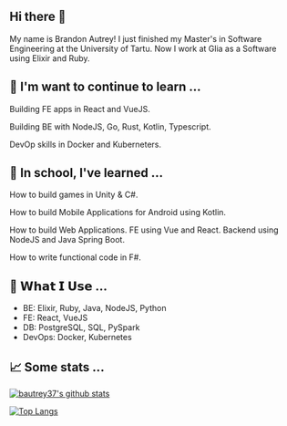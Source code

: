 ## Hi there 👋

<!--
**bautrey37/bautrey37** is a ✨ _special_ ✨ repository because its `README.md` (this file) appears on your GitHub profile.

Here are some ideas to get you started:

- 🔭 I’m currently working on ...
- 🌱 I’m currently learning ...
- 👯 I’m looking to collaborate on ...
- 🤔 I’m looking for help with ...
- 💬 Ask me about ...
- 📫 How to reach me: ...
- 😄 Pronouns: ...
- ⚡ Fun fact: ...
- 🔨 𝗪𝗵𝗮𝘁 𝗜 𝗨𝘀𝗲 ...
- 📈 Some stats ...
-->

My name is Brandon Autrey! I just finished my Master's in Software Engineering at the University of Tartu. Now I work at Glia as a Software using Elixir and Ruby. 

## 🌱 I'm want to continue to learn ...

Building FE apps in React and VueJS.

Building BE with NodeJS, Go, Rust, Kotlin, Typescript.

DevOp skills in Docker and Kuberneters.


## 🌱 In school, I've learned ...

How to build games in Unity & C#.

How to build Mobile Applications for Android using Kotlin.

How to build Web Applications. FE using Vue and React. Backend using NodeJS and Java Spring Boot.

How to write functional code in F#.



## 🔨 𝗪𝗵𝗮𝘁 𝗜 𝗨𝘀𝗲 ...

- BE: Elixir, Ruby, Java, NodeJS, Python
- FE: React, VueJS
- DB: PostgreSQL, SQL, PySpark
- DevOps: Docker, Kubernetes

## 📈 Some stats ...

[![bautrey37's github stats](https://github-readme-stats.vercel.app/api?username=bautrey37&count_private=true&show_icons=true&theme=dracula)](https://github.com/anuraghazra/github-readme-stats)


[![Top Langs](https://github-readme-stats.vercel.app/api/top-langs/?username=bautrey37&layout=compact)](https://github.com/anuraghazra/github-readme-stats)

